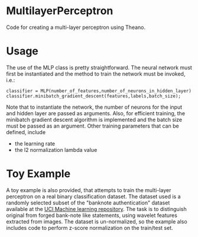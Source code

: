 # MultilayerPerceptron
Code for creating a multi-layer perceptron using Theano.

# Usage

The use of the MLP class is pretty straightforward. The neural network must first be instantiated  and the method to train the network must be invoked, i.e.: 

```
classifier = MLP(number_of_features,number_of_neurons_in_hidden_layer)
classifier.minibatch_gradient_descent(features,labels,batch_size);

```
Note that to instantiate the network, the number of neurons for the input and hidden layer are passed as arguments. Also,  for efficient training, the minibatch gradient descent algorithm is implemented and the batch size must be passed as an argument. Other training parameters that can be defined, include
  - the learning rate
  - the l2 normalization lambda value

# Toy Example

A toy example is also provided, that attempts to train the multi-layer perceptron on a real binary classification dataset. The dataset used is a randomly selected subset of the "banknote authentication" dataset available at the [UCI Machine learning repository](https://archive.ics.uci.edu/ml/datasets/banknote+authentication). The task is to distinguish original from forged bank-note like statements, using wavelet features extracted from images. The dataset is un-normalized, so the example also includes code to perform z-score normalization on the train/test set. 



